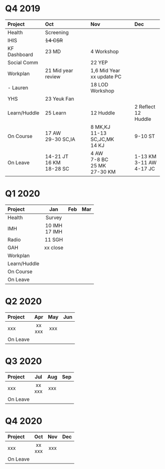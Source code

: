 <meta http-equiv="Cache-Control" content="no-cache, no-store, must-revalidate"/>
<meta http-equiv="Pragma" content="no-cache"/>
<meta http-equiv="Expires" content="0"/>

# Q4 2019

| Project       | Oct  | Nov  | Dec  |
| :-----        | :--- | :--- | :--- |
| Health        | Screening                      |                                        |                               |
| IHIS          | ~~14 CSR~~                     |                                        |                               |
| KF Dashboard  | 23 MD                          | 4 Workshop                             |                               | 
| Social Comm   |                                | 22 YEP                                 |                               |
| Workplan      | 21 Mid year review             | 1,6 Mid Year<br>xx update PC           |                               |
| - Lauren      |                                | 18 LOD Workshop                        |                               |
| YHS           | 23 Yeuk Fan                    |                                        |                               |
| Learn/Huddle  | 25 Learn                       | 12 Huddle                              | 2 Reflect<br>12 Huddle        |
| On Course     | 17 AW<br>29-30 SC,IA           | 8 MK,KJ<br>11-13 SC,JC,MK<br>14 KJ     | 9-10 ST                       |
| On Leave      | 14-21 JT<br>16 KM<br>18-28 SC  | 4 AW<br>7-8 BC<br>25 MK<br>27-30 KM    | 1-13 KM<br>3-11 AW<br>4-17 JC |

# Q1 2020

| Project      |  Jan              |  Feb  |  Mar  |
| :-----       | :---:             | :---: | :---: |
| Health       | Survey            |       |       |
| IMH          | 10 IMH<br>17 IMH  |       |       |
| Radio        | 11 SGH<br>        |       |       |
| GAH          | xx close          |       |       |
| Workplan     |                   |       |       |
| Learn/Huddle |                   |       |       |
| On Course    |                   |       |       |
| On Leave     |                   |       |       |

# Q2 2020

| Project  |  Apr       |  May  |  Jun  |
| :-----   | :---:      | :---: | :---: |
| xxx      | xx<br>xxx  | xxx   |       | 
| On Leave |            |       |       |

# Q3 2020

| Project  |  Jul       |  Aug  |  Sep  |
| :-----   | :---:      | :---: | :---: |
| xxx      | xx<br>xxx  | xxx   |       | 
| On Leave |            |       |       |

# Q4 2020

| Project  |  Oct       |  Nov  |  Dec  |
| :-----   | :---:      | :---: | :---: |
| xxx      | xx<br>xxx  | xxx   |       |    
| On Leave |            |       |       |
